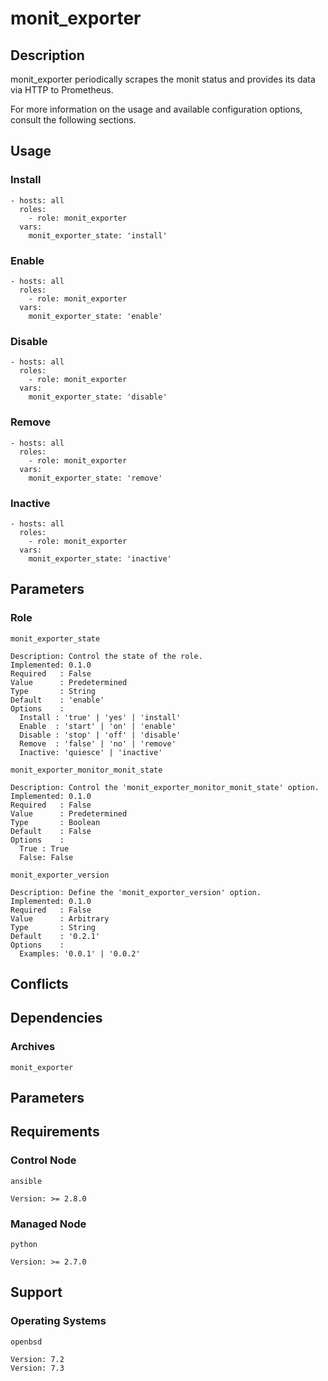 # monit_exporter

## Description

monit_exporter periodically scrapes the monit status and provides its data via
HTTP to Prometheus.

For more information on the usage and available configuration options,
consult the following sections.

## Usage

### Install

```
- hosts: all
  roles:
    - role: monit_exporter
  vars:
    monit_exporter_state: 'install'
```

### Enable

```
- hosts: all
  roles:
    - role: monit_exporter
  vars:
    monit_exporter_state: 'enable'
```

### Disable

```
- hosts: all
  roles:
    - role: monit_exporter
  vars:
    monit_exporter_state: 'disable'
```

### Remove

```
- hosts: all
  roles:
    - role: monit_exporter
  vars:
    monit_exporter_state: 'remove'
```

### Inactive

```
- hosts: all
  roles:
    - role: monit_exporter
  vars:
    monit_exporter_state: 'inactive'
```

## Parameters

### Role

`monit_exporter_state`

    Description: Control the state of the role.
    Implemented: 0.1.0
    Required   : False
    Value      : Predetermined
    Type       : String
    Default    : 'enable'
    Options    :
      Install : 'true' | 'yes' | 'install'
      Enable  : 'start' | 'on' | 'enable'
      Disable : 'stop' | 'off' | 'disable'
      Remove  : 'false' | 'no' | 'remove'
      Inactive: 'quiesce' | 'inactive'

`monit_exporter_monitor_monit_state`

    Description: Control the 'monit_exporter_monitor_monit_state' option.
    Implemented: 0.1.0
    Required   : False
    Value      : Predetermined
    Type       : Boolean
    Default    : False
    Options    :
      True : True
      False: False

`monit_exporter_version`

    Description: Define the 'monit_exporter_version' option.
    Implemented: 0.1.0
    Required   : False
    Value      : Arbitrary
    Type       : String
    Default    : '0.2.1'
    Options    :
      Examples: '0.0.1' | '0.0.2'

## Conflicts

## Dependencies

### Archives

`monit_exporter`

## Parameters

## Requirements

### Control Node

`ansible`

    Version: >= 2.8.0

### Managed Node

`python`

    Version: >= 2.7.0

## Support

### Operating Systems

`openbsd`

    Version: 7.2
    Version: 7.3

